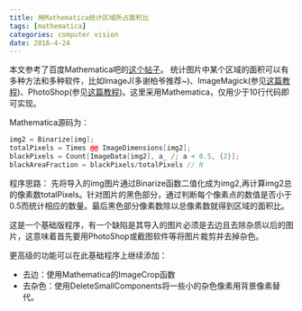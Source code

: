 ```yaml
---
title: 用Mathematica统计区域所占面积比
tags: [mathematica]
categories: computer vision 
date: 2016-4-24
---
```

本文参考了百度Mathematica吧的[这个帖子](http://tieba.baidu.com/p/2222457786)。
统计图片中某个区域的面积可以有多种方法和多种软件，比如ImageJ(多谢柏爷推荐~)、ImageMagick(参见[这篇教程](http://www.ps314.com/photoshop/jiqiao/20131119/161.html))、PhotoShop(参见[这篇教程](http://www.ps314.com/photoshop/jiqiao/20131119/160.html))。这里采用Mathematica，仅用少于10行代码即可实现。

Mathematica源码为：

```cpp
img2 = Binarize[img];
totalPixels = Times @@ ImageDimensions[img2];
blackPixels = Count[ImageData[img2], a_ /; a < 0.5, {2}];
blackAreaFraction = blackPixels/totalPixels // N
```

程序思路：
先将导入的img图片通过Binarize函数二值化成为img2,再计算img2总的像素数totalPixels。针对图片的黑色部分，通过判断每个像素点的数值是否小于0.5而统计相应的数量。最后黑色部分像素数除以总像素数就得到区域的面积比。

这是一个基础版程序，有一个缺陷是其导入的图片必须是去边且去除杂质以后的图片，这意味着首先要用PhotoShop或截图软件等将图片裁剪并去掉杂色。

更高级的功能可以在此基础程序上继续添加：
- 去边：使用Mathematica的ImageCrop函数
- 去杂色：使用DeleteSmallComponents将一些小的杂色像素用背景像素替代。

